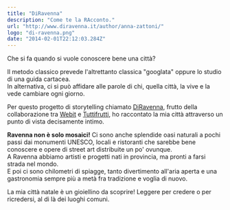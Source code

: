 ```yaml
---
title: "DiRavenna"
description: "Come te la RAcconto."
url: "http://www.diravenna.it/author/anna-zattoni/"
logo: "di-ravenna.png"
date: "2014-02-01T22:12:03.284Z"
---
```


Che si fa quando si vuole conoscere bene una città?

Il metodo classico prevede l'altrettanto classica "googlata" oppure lo studio di una guida cartacea.<br/>
In alternativa, ci si può affidare alle parole di chi, quella città, la vive e la vede cambiare ogni giorno.

Per questo progetto di storytelling chiamato [DiRavenna](http://www.diravenna.it), frutto della collaborazione tra [Webit](https://www.webit.it) e [Tuttifrutti](https://www.tuttifrutti.it), ho raccontato la mia città attraverso un punto di vista decisamente intimo.

**Ravenna non è solo mosaici!** Ci sono anche splendide oasi naturali a pochi passi dai monumenti UNESCO, locali e ristoranti che sarebbe bene conoscere e opere di street art distribuite un po' ovunque.<br/>
A Ravenna abbiamo artisti e progetti nati in provincia, ma pronti a farsi strada nel mondo.<br/>
E poi ci sono chilometri di spiagge, tanto divertimento all'aria aperta e una gastronomia sempre più a metà fra tradizione e voglia di nuovo.

La mia città natale è un gioiellino da scoprire! Leggere per credere o per ricredersi, al di là dei luoghi comuni. 
